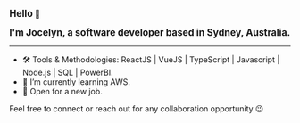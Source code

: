 <p><strong style="font-size: larger">Hello</strong> 👋</p>
<p><strong style="font-size: larger">I'm Jocelyn, a software developer based in Sydney, Australia.</strong></p>

<hr>

<ul>
  <li>🛠 Tools & Methodologies: ReactJS | VueJS | TypeScript | Javascript | Node.js | SQL | PowerBI.</li>
  <li>🌱 I’m currently learning AWS.</li>
  <li>🌟 Open for a new job.</li>
</ul>
<p>Feel free to connect or reach out for any collaboration opportunity 😉</p>



